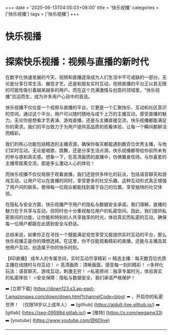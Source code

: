 +++
date = '2025-06-13T04:05:03+08:00'
title = '快乐视播'
categories = ['快乐视播']
tags = ['快乐视播']
+++

# 快乐视播

# 探索快乐视播：视频与直播的新时代

在数字化快速发展的今天，视频和直播逐渐成为人们生活中不可或缺的一部分。无论是分享日常生活、展现才艺，还是和朋友实时互动，视频直播的平台正以其无限的可能性吸引着越来越多的用户。而在这个充满激情与创意的领域里，“快乐视播”应运而生，成为许多用户心目中的首选。

快乐视播不仅仅是一个视频与直播的平台，它更是一个汇聚快乐、互动和社区意识的空间。通过这个平台，用户可以随时随地与成千上万的主播互动，感受直播的魅力。无论你是想看才艺表演、游戏直播，还是与主播直接交流，快乐视播都能满足你的需求。我们的平台致力于为用户提供高品质的观看体验，让每一个瞬间都鲜活而精彩。

我们的核心功能包括精选的主播资源，确保你每天都能遇到数百位优秀主播，与他们实时互动。无论是唱歌、跳舞，还是分享生活点滴，快乐视播都带给你前所未有的参与感和真实感。想象一下，在高清画质的直播中，仿佛置身现场，与你喜爱的主播零距离交流，那是多么激动人心的体验！

而快乐视播不仅仅局限于观看直播，我们还提供多样化的玩法，包括语音聊天和游戏互动，让用户可以在直播的同时，享受更多的社交乐趣。这种互动形式真正增强了用户间的联系，使得每一位观众都能找到属于自己的位置，享受独特的社交体验。

在隐私与安全方面，快乐视播严守用户的隐私与数据安全承诺。我们理解，直播的魅力在于共享与互动，但同时也十分重视每位用户的私密空间。因此，我们提供私密房间的功能，让你能和特别的人共享独享的时光，体验真实而私密的互动，确保每一位用户都能在此感到安全与舒适。

总结来说，如果你正在寻找一个既能满足视觉享受又能提供实时互动的平台，那么快乐视播正是你的理想选择。在这里，你不仅能观看精彩的直播，还能与主播及其他用户互动，创造属于你的快乐时刻。

【6D直播】
成年人的专属空间，实时互动尽享精彩
🔥 精选主播：每天数百位优质主播在线随时与你互动！
🔥 高清画质：清晰画面，感受每一刻的精彩！
🔥多样化玩法：语音聊天、游戏互动，刺激无穷！
🔥私密房间：独享专属时光，体验真实的私密体验！
🔥安全保障：隐私与数据安全，我们承诺严格保护！

➡️ [立即下载] (https://down123.s3.ap-east-1.amazonaws.com/down/down.html?channelCode=blog) ⬅️ ，开启你的私密世界！
（仅限18岁以上成年人）
➡️ [github] (https://aldult-live.github.io/)
➡️ [gitlab] (https://seo-09598d.gitlab.io/)
➡️ [推特] (https://x.com/wegame33)
➡️ [youtube] (https://www.youtube.com/@6Dlive)

---
